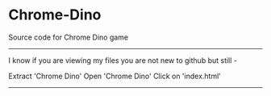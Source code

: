 # Chrome-Dino
Source code for Chrome Dino game

------------------------------------------------------------------------
I know if you are viewing my files you are not new to github but still -

Extract 'Chrome Dino'
Open 'Chrome Dino'
Click on 'index.html'

------------------------------------------------------------------------
